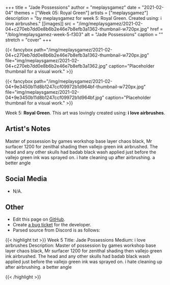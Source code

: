 +++
title =       "Jade Possessions"
author =      "meplaysgamez"
date =        "2021-02-04"
themes =      ["Week 05: Royal Green"]
artists =     ["meplaysgamez"]
description = "by meplaysgamez for week 5: Royal Green. Created using: i love airbrushes."
[[images]]
      src = "/img/meplaysgamez/2021-02-04+c270eb7dd0e8b6b2e46e7b8efb3a1362-thumbnail-w720px.jpg"
      href = "/blog/meplaysgamez-week-5-f303"
      alt = "Jade Possessions"
      caption = ""
      stretch = "cover"
+++


{{< fancybox path="/img/meplaysgamez/2021-02-04+c270eb7dd0e8b6b2e46e7b8efb3a1362-thumbnail-w720px.jpg" file="img/meplaysgamez/2021-02-04+c270eb7dd0e8b6b2e46e7b8efb3a1362.jpg" caption="Placeholder thumbnail for a visual work." >}}

{{< fancybox path="/img/meplaysgamez/2021-02-04+9e3450b11d8b1247ccf09972b1d964bf-thumbnail-w720px.jpg" file="img/meplaysgamez/2021-02-04+9e3450b11d8b1247ccf09972b1d964bf.jpg" caption="Placeholder thumbnail for a visual work." >}}


Week 5: **Royal Green**. This art was lovingly created using: **i love airbrushes**.

## Artist's Notes

Master of possession by games workshop base layer chaos black, Mr surfacer 1200 for zenithal shading then vallejo green ink airbrushed. The head and any other skulls had badab black wash applied just before the vallejo green ink was sprayed on.
i hate cleaning up after airbrushing.
a better angle

## Social Media

- N/A.

## Other

- Edit this page on [GitHub](https://github.com/teaminkling/web-refresh/edit/main/content/blog/meplaysgamez-week-5-f303.md).
- Create [a bug ticket](https://github.com/teaminkling/web-refresh/issues/new?assignees=&labels=bug&template=problem-report.md&title=) for the developer.
- Parsed source from Discord is as follows:

{{< highlight txt >}}
Week 5
Title: Jade Possessions
Medium: i love airbrushes
Description: Master of possession by games workshop base layer chaos black, Mr surfacer 1200 for zenithal shading then vallejo green ink airbrushed. The head and any other skulls had badab black wash applied just before the vallejo green ink was sprayed on.
i hate cleaning up after airbrushing.
a better angle

{{< /highlight >}}